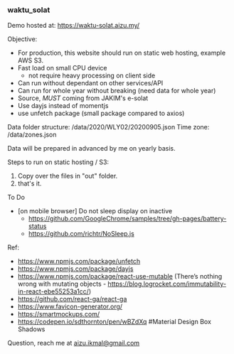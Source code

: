 ### waktu_solat

Demo hosted at: https://waktu-solat.aizu.my/

Objective:
- For production, this website should run on static web hosting, example AWS S3.
- Fast load on small CPU device
	- not require heavy processing on client side
- Can run without dependant on other services/API
- Can run for whole year without breaking (need data for whole year)
- Source, *MUST* coming from JAKIM's e-solat
- Use dayjs instead of momentjs
- use unfetch package (small package compared to axios)

Data folder structure: /data/2020/WLY02/20200905.json
Time zone: /data/zones.json

Data will be prepared in advanced by me on yearly basis.

Steps to run on static hosting / S3:
1. Copy over the files in "out" folder.
2. that's it.

To Do
- [on mobile browser] Do not sleep display on inactive
	- https://github.com/GoogleChrome/samples/tree/gh-pages/battery-status
	- https://github.com/richtr/NoSleep.js


Ref:
- https://www.npmjs.com/package/unfetch
- https://www.npmjs.com/package/dayjs
- https://www.npmjs.com/package/react-use-mutable (There’s nothing wrong with mutating objects - https://blog.logrocket.com/immutability-in-react-ebe55253a1cc/)
- https://github.com/react-ga/react-ga
- https://www.favicon-generator.org/
- https://smartmockups.com/
- https://codepen.io/sdthornton/pen/wBZdXq #Material Design Box Shadows

Question, reach me at aizu.ikmal@gmail.com
